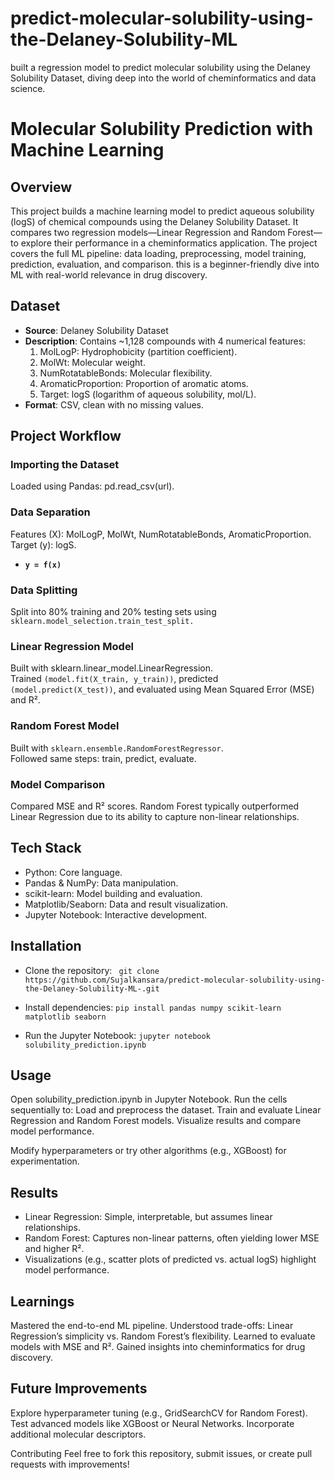 # predict-molecular-solubility-using-the-Delaney-Solubility-ML
built a regression model to predict molecular solubility using the Delaney Solubility Dataset, diving deep into the world of cheminformatics and data science.

# Molecular Solubility Prediction with Machine Learning

## Overview
This project builds a machine learning model to predict aqueous solubility (logS) of chemical compounds using the Delaney Solubility Dataset. It compares two regression models—Linear Regression and Random Forest—to explore their performance in a cheminformatics application. The project covers the full ML pipeline: data loading, preprocessing, model training, prediction, evaluation, and comparison.
this is a beginner-friendly dive into ML with real-world relevance in drug discovery.

## Dataset

- **Source**: Delaney Solubility Dataset
- **Description**: Contains ~1,128 compounds with 4 numerical features:
   1. MolLogP: Hydrophobicity (partition coefficient).
   2. MolWt: Molecular weight.
   3. NumRotatableBonds: Molecular flexibility.
   4. AromaticProportion: Proportion of aromatic atoms.
   5. Target: logS (logarithm of aqueous solubility, mol/L).
- **Format**: CSV, clean with no missing values.

## Project Workflow

### Importing the Dataset  
Loaded using Pandas: pd.read_csv(url).

### Data Separation  
Features (X): MolLogP, MolWt, NumRotatableBonds, AromaticProportion.  
Target (y): logS.
- **`y = f(x)`**

### Data Splitting  
Split into 80% training and 20% testing sets using `sklearn.model_selection.train_test_split.`

### Linear Regression Model  
Built with sklearn.linear_model.LinearRegression.  
Trained `(model.fit(X_train, y_train))`, predicted `(model.predict(X_test))`, and evaluated using Mean Squared Error (MSE) and R².

### Random Forest Model  
Built with `sklearn.ensemble.RandomForestRegressor`.  
Followed same steps: train, predict, evaluate.

### Model Comparison  
Compared MSE and R² scores. Random Forest typically outperformed Linear Regression due to its ability to capture non-linear relationships.


## Tech Stack

- Python: Core language.
- Pandas & NumPy: Data manipulation.
- scikit-learn: Model building and evaluation.
- Matplotlib/Seaborn: Data and result visualization.
- Jupyter Notebook: Interactive development.

## Installation

- Clone the repository:
``` git clone https://github.com/Sujalkansara/predict-molecular-solubility-using-the-Delaney-Solubility-ML-.git```

- Install dependencies:
```pip install pandas numpy scikit-learn matplotlib seaborn```

- Run the Jupyter Notebook:
```jupyter notebook solubility_prediction.ipynb```



## Usage

Open solubility_prediction.ipynb in Jupyter Notebook.
Run the cells sequentially to:
Load and preprocess the dataset.
Train and evaluate Linear Regression and Random Forest models.
Visualize results and compare model performance.

Modify hyperparameters or try other algorithms (e.g., XGBoost) for experimentation.

## Results

- Linear Regression: Simple, interpretable, but assumes linear relationships.
- Random Forest: Captures non-linear patterns, often yielding lower MSE and higher R².
- Visualizations (e.g., scatter plots of predicted vs. actual logS) highlight model performance.

## Learnings

Mastered the end-to-end ML pipeline.
Understood trade-offs: Linear Regression’s simplicity vs. Random Forest’s flexibility.
Learned to evaluate models with MSE and R².
Gained insights into cheminformatics for drug discovery.

## Future Improvements

Explore hyperparameter tuning (e.g., GridSearchCV for Random Forest).
Test advanced models like XGBoost or Neural Networks.
Incorporate additional molecular descriptors.

Contributing
Feel free to fork this repository, submit issues, or create pull requests with improvements!

